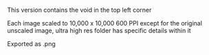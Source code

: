 This version contains the void in the top left corner

Each image scaled to 10,000 x 10,000 600 PPI except for the original unscaled image, ultra high res folder has specific details within it

Exported as .png
